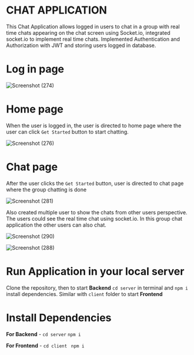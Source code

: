 # CHAT APPLICATION
This Chat Application allows logged in users to chat in a group with real time chats appearing on the chat screen using Socket.io, integrated socket.io to implement real time chats.
Implemented Authentication and Authorization with JWT and storing users logged in database. 

# Log in page
![Screenshot (274)](https://github.com/Shreekar11/Chat-Application/assets/123613407/4b47a938-936c-41d8-8e6b-8cfe8f8c63a9)

# Home page
When the user is logged in, the user is directed to home page where the user can click `Get Started` button to start chatting.

![Screenshot (276)](https://github.com/Shreekar11/Chat-Application/assets/123613407/0fbd03f8-2609-48e5-b65b-0db6538fc0de)

# Chat page
After the user clicks the `Get Started` button, user is directed to chat page where the group chatting is done

![Screenshot (281)](https://github.com/Shreekar11/Chat-Application/assets/123613407/64291997-9122-4b47-8181-77c386771c95)

Also created multiple user to show the chats from other users perspective. The users could see the real time chat using socket.io. In this group chat 
application the other users can also chat.

![Screenshot (290)](https://github.com/Shreekar11/Chat-Application/assets/123613407/df54117e-d041-463c-8e9d-73ca0e076b91)


![Screenshot (288)](https://github.com/Shreekar11/Chat-Application/assets/123613407/284c77d4-2b5f-44dd-a35b-db0f91171168)


# Run Application in your local server

Clone the repository, then to start **Backend** `cd server` in terminal and `npm i` install dependencies. Similar with `client` folder to start **Frontend**
# Install Dependencies

**For Backend** - `cd server` `npm i`

**For Frontend** - `cd client` ` npm i`
